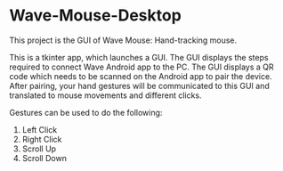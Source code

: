 # Wave-Mouse-Desktop

This project is the GUI of Wave Mouse: Hand-tracking mouse.

This is a tkinter app, which launches a GUI.
The GUI displays the steps required to connect Wave Android app to the PC.
The GUI displays a QR code which needs to be scanned on the Android app to pair the device.
After pairing, your hand gestures will be communicated to this GUI and translated to mouse movements and different clicks.

Gestures can be used to do the following:
1. Left Click
2. Right Click
3. Scroll Up
4. Scroll Down

